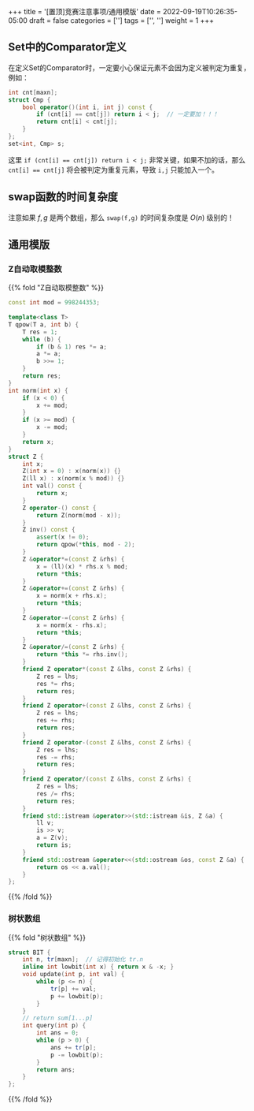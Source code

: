 +++
title = '[置顶]竞赛注意事项/通用模版'
date = 2022-09-19T10:26:35-05:00
draft = false
categories = ['']
tags = ['', '']
weight = 1
+++

## Set中的Comparator定义

在定义Set的Comparator时，一定要小心保证元素不会因为定义被判定为重复，例如：

```cpp
int cnt[maxn];
struct Cmp {
    bool operator()(int i, int j) const {
        if (cnt[i] == cnt[j]) return i < j;  // 一定要加！！！
        return cnt[i] < cnt[j];
    }
};
set<int, Cmp> s;
```

这里 `if (cnt[i] == cnt[j]) return i < j;` 非常关键，如果不加的话，那么 `cnt[i] == cnt[j]` 将会被判定为重复元素，导致 `i,j` 只能加入一个。

## swap函数的时间复杂度

注意如果 $f,g$ 是两个数组，那么 `swap(f,g)` 的时间复杂度是 $O(n)$ 级别的！


## 通用模版

### Z自动取模整数

{{% fold "Z自动取模整数" %}}

```cpp
const int mod = 998244353;
 
template<class T>
T qpow(T a, int b) {
    T res = 1;
    while (b) {
        if (b & 1) res *= a;
        a *= a;
        b >>= 1;
    }
    return res;
}
int norm(int x) {
    if (x < 0) {
        x += mod;
    }
    if (x >= mod) {
        x -= mod;
    }
    return x;
}
struct Z {
    int x;
    Z(int x = 0) : x(norm(x)) {}
    Z(ll x) : x(norm(x % mod)) {}
    int val() const {
        return x;
    }
    Z operator-() const {
        return Z(norm(mod - x));
    }
    Z inv() const {
        assert(x != 0);
        return qpow(*this, mod - 2);
    }
    Z &operator*=(const Z &rhs) {
        x = (ll)(x) * rhs.x % mod;
        return *this;
    }
    Z &operator+=(const Z &rhs) {
        x = norm(x + rhs.x);
        return *this;
    }
    Z &operator-=(const Z &rhs) {
        x = norm(x - rhs.x);
        return *this;
    }
    Z &operator/=(const Z &rhs) {
        return *this *= rhs.inv();
    }
    friend Z operator*(const Z &lhs, const Z &rhs) {
        Z res = lhs;
        res *= rhs;
        return res;
    }
    friend Z operator+(const Z &lhs, const Z &rhs) {
        Z res = lhs;
        res += rhs;
        return res;
    }
    friend Z operator-(const Z &lhs, const Z &rhs) {
        Z res = lhs;
        res -= rhs;
        return res;
    }
    friend Z operator/(const Z &lhs, const Z &rhs) {
        Z res = lhs;
        res /= rhs;
        return res;
    }
    friend std::istream &operator>>(std::istream &is, Z &a) {
        ll v;
        is >> v;
        a = Z(v);
        return is;
    }
    friend std::ostream &operator<<(std::ostream &os, const Z &a) {
        return os << a.val();
    }
};
```

{{% /fold %}}

### 树状数组

{{% fold "树状数组" %}}

```cpp
struct BIT {
    int n, tr[maxn];  // 记得初始化 tr.n
    inline int lowbit(int x) { return x & -x; }
    void update(int p, int val) {
        while (p <= n) {
            tr[p] += val;
            p += lowbit(p);
        }
    }
    // return sum[1...p]
    int query(int p) {
        int ans = 0;
        while (p > 0) {
            ans += tr[p];
            p -= lowbit(p);
        }
        return ans;
    }
};
```

{{% /fold %}}

